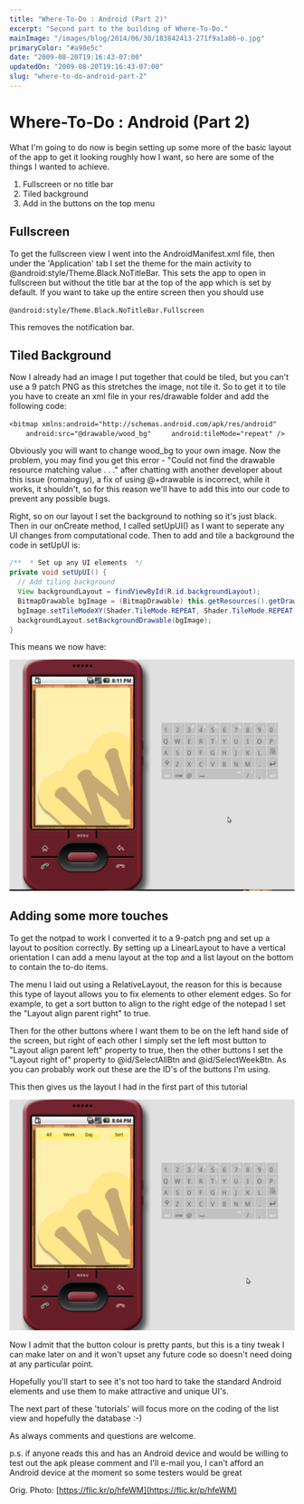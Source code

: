 ```yaml
---
title: "Where-To-Do : Android (Part 2)"
excerpt: "Second part to the building of Where-To-Do."
mainImage: "/images/blog/2014/06/30/183842413-271f9a1a86-o.jpg"
primaryColor: "#a98e5c"
date: "2009-08-20T19:16:43-07:00"
updatedOn: "2009-08-20T19:16:43-07:00"
slug: "where-to-do-android-part-2"
---
```


# Where-To-Do : Android (Part 2)

What I'm going to do now is begin setting up some more of the basic layout of the app to get it looking roughly how I want, so here are some of the things I wanted to achieve.

  1. Fullscreen or no title bar
  2. Tiled background
  3. Add in the buttons on the top menu

## Fullscreen

To get the fullscreen view I went into the AndroidManifest.xml file, then under the 'Application' tab I set the theme for the main activity to @android:style/Theme.Black.NoTitleBar. This sets the app to open in fullscreen but without the title bar at the top of the app which is set by default. If you want to take up the entire screen then you should use

`@android:style/Theme.Black.NoTitleBar.Fullscreen`

This removes the notification bar.

## Tiled Background

Now I already had an image I put together that could be tiled, but you can't use a 9 patch PNG as this stretches the image, not tile it. So to get it to tile you have to create an xml file in your res/drawable folder and add the following code:

`<bitmap xmlns:android="http://schemas.android.com/apk/res/android"     android:src="@drawable/wood_bg"     android:tileMode="repeat" />`

Obviously you will want to change wood_bg to your own image. Now the problem, you may find you get this error - "Could not find the drawable resource matching value . . ." after chatting with another developer about this issue (romainguy), a fix of using @+drawable is incorrect, while it works, it shouldn't, so for this reason we'll have to add this into our code to prevent any possible bugs.

Right, so on our layout I set the background to nothing so it's just black. Then in our onCreate method, I called setUpUI() as I want to seperate any UI changes from computational code. Then to add and tile a background the code in setUpUI is:

```java
/**  * Set up any UI elements  */
private void setUpUI() {
  // Add tiling background
  View backgroundLayout = findViewById(R.id.backgroundLayout);
  BitmapDrawable bgImage = (BitmapDrawable) this.getResources().getDrawable(R.drawable.wood_bg);
  bgImage.setTileModeXY(Shader.TileMode.REPEAT, Shader.TileMode.REPEAT);
  backgroundLayout.setBackgroundDrawable(bgImage);
}
```

This means we now have:

![Screenshot-Android Emulator](/images/blog/2009/08/Screenshot-Android-Emulator.png)

## Adding some more touches

To get the notpad to work I converted it to a 9-patch png and set up a layout to position correctly. By setting up a LinearLayout to have a vertical orientation I can add a menu layout at the top and a list layout on the bottom to contain the to-do items.

The menu I laid out using a RelativeLayout, the reason for this is because this type of layout allows you to fix elements to other element edges. So for example, to get a sort button to align to the right edge of the notepad I set the "Layout align parent right" to true.

Then for the other buttons where I want them to be on the left hand side of the screen, but right of each other I simply set the left most button to "Layout align parent left" property to true, then the other buttons I set the "Layout right of" property to @id/SelectAllBtn and @id/SelectWeekBtn. As you can probably work out these are the ID's of the buttons I'm using.

This then gives us the layout I had in the first part of this tutorial

![Where-To-Do Screenshot Part 2](/images/blog/2009/08/Screenshot-Android-Emulator-stdAndroid1.55554.png)

Now I admit that the button colour is pretty pants, but this is a tiny tweak I can make later on and it won't upset any future code so doesn't need doing at any particular point.

Hopefully you'll start to see it's not too hard to take the standard Android elements and use them to make attractive and unique UI's.

The next part of these 'tutorials' will focus more on the coding of the list view and hopefully the database :-)

As always comments and questions are welcome.

p.s. if anyone reads this and has an Android device and would be willing to test out the apk please comment and I'll e-mail you, I can't afford an Android device at the moment so some testers would be great

Orig. Photo: [https://flic.kr/p/hfeWM](https://flic.kr/p/hfeWM)